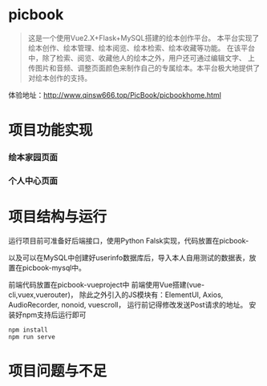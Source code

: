 # picbook
> 这是一个使用Vue2.X+Flask+MySQL搭建的绘本创作平台。
> 本平台实现了绘本创作、绘本管理、绘本阅览、绘本检索、绘本收藏等功能。 在该平台中，除了检索、阅览、收藏他人的绘本之外，用户还可通过编辑文字、 上传图片和音频、调整页面颜色来制作自己的专属绘本。本平台极大地提供了对绘本创作的支持。

体验地址：http://www.qinsw666.top/PicBook/picbookhome.html

# 项目功能实现
### 绘本家园页面

### 个人中心页面

# 项目结构与运行
运行项目前可准备好后端接口，使用Python Falsk实现，代码放置在picbook-

以及可以在MySQL中创建好userinfo数据库后，导入本人自用测试的数据表，放置在picbook-mysql中。

前端代码放置在picbook-vueproject中
前端使用Vue搭建(vue-cli,vuex,vuerouter)，
除此之外引入的JS模块有：ElementUI, Axios, AudioRecorder, nonoid, vuescroll，
运行前记得修改发送Post请求的地址。
安装好npm支持后运行即可
```
npm install
npm run serve
```

# 项目问题与不足


